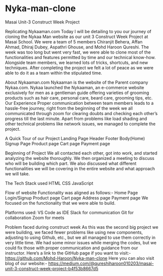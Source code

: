 # Nyka-man-clone

Masai Unit-3 Construct Week Project


Replicating Nykaaman.com
Today I will be detailing to you our journey of cloning the Nykaa Man website as our unit 3 Construct Week Project at Masai School. We were a team of 5 members Chiranjit Behera, Affan Ahmad, Dhiraj Dubey, Aspathri Ghouse, and Mohd Haroon Qureshi.
The week was too long but went very fast, we were able to clone most of the functionalities and features permitted by time and our technical know-how. Alongside team members, we learned lots of tricks, shortcuts, and new techniques. After completing the project we felt a lot of peace as we were able to do it as a team within the stipulated time.

About Nykaaman.com
Nykaaman is the website of the Parent company Nykaa.com. Nykaa launched the Nykaaman, an e-commerce website exclusively for men as a gentleman guide offering varieties of grooming products such as hair care, personal care, beard care, grooming tips, etc.
Our Experience
Proper communication between team members leads to a hassle-free journey, right from the beginning of the week we all communicated through zoom for clearing doubts and checking each other’s progress till the last minute. Apart from problems like load shading and other technical problems like network issues, we managed to complete the project.

A Quick Tour of our Project
Landing Page
Header
Footer
Body(Home)
Signup Page
Product page
Cart page
Payment page

Beginning of Project
We all contacted each other, got into work, and started analyzing the website thoroughly. We then organized a meeting to discuss who will be building which part. We also discussed what different functionalities we will be covering in the entire website and what approach we will take.

The Tech Stack used
HTML
CSS
JavaScript

Flow of website
Functionality was aligned as follows:-
Home Page
Login/Signup
Product page
Cart page
Address page
Payment page
We focused on the functionality that we were able to build.

Platforms used:
VS Code as IDE
Slack for communication
Git for collaboration
Zoom for meets

Problem faced during construct week
As this was the second big project we were building, we faced fewer problems like using new components, adjusting to using Github, etc., but we all managed to use them correctly in very little time. We had some minor issues while merging the codes, but we could fix those with proper communication and guidance from our instructor.
Here’s a link to the GitHub page if you want to visit:-
https://github.com/Mohd-Haroon/Nyka-man-clone
Here you can also visit blog of our website:-
https://medium.com/@qureshiharoon010203/masai-unit-3-construct-week-project-b4f53b8667d5
